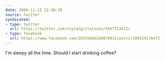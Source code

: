 ```yaml
---
date: 2009-11-12 12:30:30
source: twitter
syndicated:
- type: twitter
  url: https://twitter.com/roytang/statuses/5647713812/
- type: facebook
  url: https://www.facebook.com/10155666240078912/posts/188519176472
---
```


I'm sleepy all the time. Should I start drinking coffee?